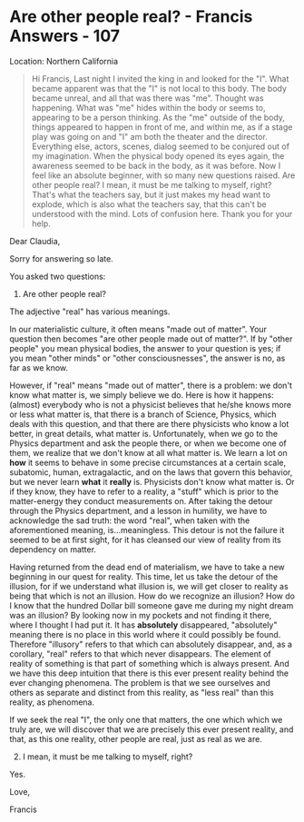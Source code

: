 # Are other people real? - Francis Answers - 107

Location: Northern California


>Hi Francis, Last night I invited the king in and looked for the "I". What became apparent was that the "I" is not local to this body. The body became unreal, and all that was there was "me". Thought was happening. What was "me" hides within the body or seems to, appearing to be a person thinking. As the "me" outside of the body, things appeared to happen in front of me, and within me, as if a stage play was going on and "I" am both the theater and the director. Everything else, actors, scenes, dialog seemed to be conjured out of my imagination. When the physical body opened its eyes again, the awareness seemed to be back in the body, as it was before. Now I feel like an absolute beginner, with so many new questions raised. Are other people real? I mean, it must be me talking to myself, right? That's what the teachers say, but it just makes my head want to explode, which is also what the teachers say, that this can't be understood with the mind. Lots of confusion here. Thank you for your help.

Dear Claudia,

Sorry for answering so late.

You asked two questions:

1. Are other people real?

The adjective "real" has various meanings.

In our materialistic culture, it often means "made out of matter". Your question then becomes "are other people made out of matter?". If by "other people" you mean physical bodies, the answer to your question is yes; if you mean "other minds" or "other consciousnesses", the answer is no, as far as we know.

However, if "real" means "made out of matter", there is a problem: we don't know what matter is, we simply believe we do. Here is how it happens: (almost) everybody who is not a physicist believes that he/she knows more or less what matter is, that there is a branch of Science, Physics, which deals with this question, and that there are there physicists who know a lot better, in great details, what matter is. Unfortunately, when we go to the Physics department and ask the people there, or when we become one of them, we realize that we don't know at all what matter is. We learn a lot on **how** it seems to behave in some precise circumstances at a certain scale, subatomic, human, extragalactic, and on the laws that govern this behavior, but we never learn **what** it **really** is. Physicists don't know what matter is. Or if they know, they have to refer to a reality, a "stuff" which is prior to the matter-energy they conduct measurements on. After taking the detour through the Physics department, and a lesson in humility, we have to acknowledge the sad truth: the word "real", when taken with the aforementioned meaning, is…meaningless. This detour is not the failure it seemed to be at first sight, for it has cleansed our view of reality from its dependency on matter.

Having returned from the dead end of materialism, we have to take a new beginning in our quest for reality. This time, let us take the detour of the illusion, for if we understand what illusion is, we will get closer to reality as being that which is not an illusion. How do we recognize an illusion? How do I know that the hundred Dollar bill someone gave me during my night dream was an illusion? By looking now in my pockets and not finding it there, where I thought I had put it. It has **absolutely** disappeared, "absolutely" meaning there is no place in this world where it could possibly be found. Therefore "illusory" refers to that which can absolutely disappear, and, as a corollary, "real" refers to that which never disappears. The element of reality of something is that part of something which is always present. And we have this deep intuition that there is this ever present reality behind the ever changing phenomena. The problem is that we see ourselves and others as separate and distinct from this reality, as "less real" than this reality, as phenomena.

If we seek the real "I", the only one that matters, the one which which we truly are, we will discover that we are precisely this ever present reality, and that, as this one reality, other people are real, just as real as we are.

2. I mean, it must be me talking to myself, right?

Yes.

Love,

Francis

